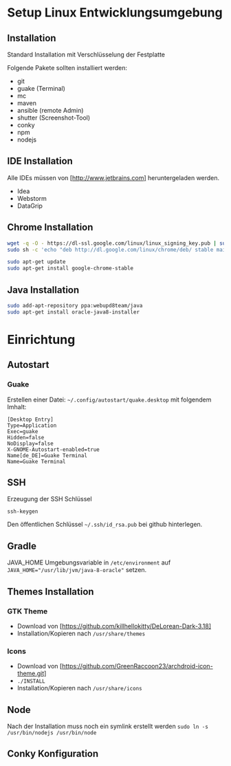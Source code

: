 # Setup Linux Entwicklungsumgebung
## Installation
Standard Installation mit Verschlüsselung der Festplatte

Folgende Pakete sollten installiert werden:
* git
* guake (Terminal)
* mc
* maven 
* ansible (remote Admin)
* shutter (Screenshot-Tool)
* conky
* npm
* nodejs

## IDE Installation
Alle IDEs müssen von [http://www.jetbrains.com] heruntergeladen werden.

* Idea
* Webstorm
* DataGrip

## Chrome Installation
```bash
wget -q -O - https://dl-ssl.google.com/linux/linux_signing_key.pub | sudo apt-key add -
sudo sh -c 'echo "deb http://dl.google.com/linux/chrome/deb/ stable main" >> /etc/apt/sources.list.d/google.list'

sudo apt-get update
sudo apt-get install google-chrome-stable
```

## Java Installation
```bash
sudo add-apt-repository ppa:webupd8team/java
sudo apt-get install oracle-java8-installer 
```

# Einrichtung
## Autostart
### Guake
Erstellen einer Datei: ```~/.config/autostart/quake.desktop``` mit folgendem Imhalt:
```
[Desktop Entry]
Type=Application
Exec=guake
Hidden=false
NoDisplay=false
X-GNOME-Autostart-enabled=true
Name[de_DE]=Guake Terminal
Name=Guake Terminal
```

## SSH
Erzeugung der SSH Schlüssel
```
ssh-keygen
```
Den öffentlichen Schlüssel ```~/.ssh/id_rsa.pub``` bei github hinterlegen.

## Gradle
JAVA_HOME Umgebungsvariable in ```/etc/environment``` 
auf ```JAVA_HOME="/usr/lib/jvm/java-8-oracle"```
setzen.

## Themes Installation
### GTK Theme
* Download von [https://github.com/killhellokitty/DeLorean-Dark-3.18]
* Installation/Kopieren  nach ```/usr/share/themes```

### Icons
* Download von [https://github.com/GreenRaccoon23/archdroid-icon-theme.git]
* ```./INSTALL```
* Installation/Kopieren  nach ```/usr/share/icons```

## Node
Nach der Installation muss noch ein symlink erstellt werden ```sudo ln -s /usr/bin/nodejs /usr/bin/node```

## Conky Konfiguration
